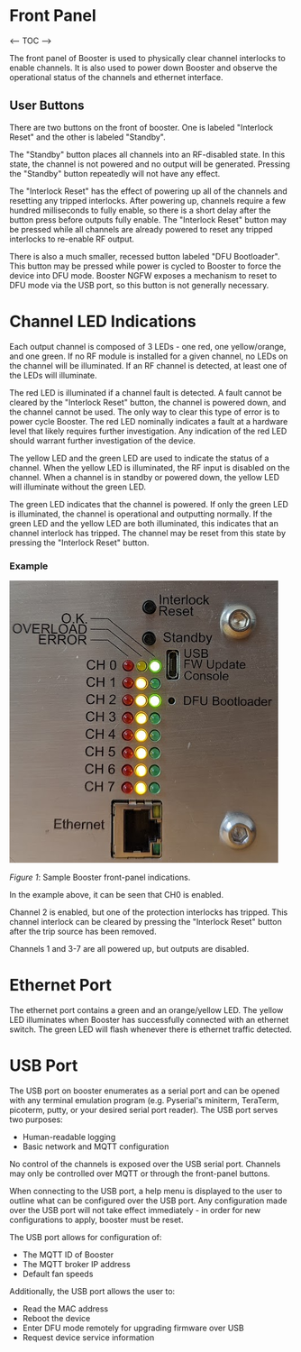 # Front Panel

<-- TOC -->

The front panel of Booster is used to physically clear channel interlocks to enable channels. It is also used to power down Booster and observe the operational status of the
channels and ethernet interface.

## User Buttons
There are two buttons on the front of booster. One is labeled "Interlock Reset" and the other is
labeled "Standby".

The "Standby" button places all channels into an RF-disabled state. In this state, the channel is
not powered and no output will be generated. Pressing the "Standby" button repeatedly will not have
any effect.

The "Interlock Reset" has the effect of powering up all of the channels and resetting any tripped
interlocks. After powering up, channels require a few hundred milliseconds to fully enable, so there
is a short delay after the button press before outputs fully enable. The "Interlock Reset" button
may be pressed while all channels are already powered to reset any tripped interlocks to re-enable
RF output.

There is also a much smaller, recessed button labeled "DFU Bootloader". This button may be pressed
while power is cycled to Booster to force the device into DFU mode. Booster NGFW exposes a mechanism
to reset to DFU mode via the USB port, so this button is not generally necessary.

# Channel LED Indications

Each output channel is composed of 3 LEDs - one red, one yellow/orange, and one green. If no RF
module is installed for a given channel, no LEDs on the channel will be illuminated. If an RF
channel is detected, at least one of the LEDs will illuminate.

The red LED is illuminated if a channel fault is detected. A fault cannot be cleared by the
"Interlock Reset" button, the channel is powered down, and the channel cannot be used. The only way
to clear this type of error is to power cycle Booster. The red LED nominally indicates a fault at a
hardware level that likely requires further investigation. Any indication of the red LED should
warrant further investigation of the device.

The yellow LED and the green LED are used to indicate the status of a 
channel. When the yellow LED is illuminated, the RF input is disabled on the channel. When a
channel is in standby or powered down, the yellow LED will illuminate without the green LED.

The green LED indicates that the channel is powered.  If only the green LED is illuminated,
the channel is operational and outputting normally. If the green LED and the yellow LED are both
illuminated, this indicates that an channel interlock has tripped. The channel may be reset from
this state by pressing the "Interlock Reset" button.

### Example

![Front Panel Example](assets/user-interface-example.png)

_Figure 1_: Sample Booster front-panel indications.

In the example above, it can be seen that CH0 is enabled.

Channel 2 is enabled, but one of the protection interlocks has tripped. This channel interlock can
be cleared by pressing the "Interlock Reset" button after the trip source has been removed.

Channels 1 and 3-7 are all powered up, but outputs are disabled.

# Ethernet Port

The ethernet port contains a green and an orange/yellow LED. The yellow LED illuminates when Booster
has successfully connected with an ethernet switch. The green LED will flash whenever there is
ethernet traffic detected.

# USB Port

The USB port on booster enumerates as a serial port and can be opened with any terminal emulation
program (e.g. Pyserial's miniterm, TeraTerm, picoterm, putty, or your desired serial port reader).
The USB port serves two purposes:
* Human-readable logging
* Basic network and MQTT configuration

No control of the channels is exposed over the USB serial port. Channels may only be controlled
over MQTT or through the front-panel buttons.

When connecting to the USB port, a help menu is displayed to the user to outline what can be
configured over the USB port. Any configuration made over the USB port will not take effect
immediately - in order for new configurations to apply, booster must be reset.

The USB port allows for configuration of:
* The MQTT ID of Booster
* The MQTT broker IP address
* Default fan speeds

Additionally, the USB port allows the user to:
* Read the MAC address
* Reboot the device
* Enter DFU mode remotely for upgrading firmware over USB
* Request device service information
